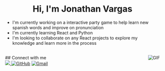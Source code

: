 <div>
<h1 align="center">Hi, I'm Jonathan Vargas</h1>
 
  - I'm currently working on a interactive party game to help learn new spanish words and improve on pronunciation
  - I'm currently learning React and Python
  - I'm looking to collaborate on any React projects to explore my knowledge and learn more in the process

  <br>
  
  <img align="right" alt="GIF" src="[https://media.giphy.com/media/LmNwrBhejkK9EFP504/giphy.gif](https://giphy.com/gifs/tmnt-teenage-mutant-ninja-turtles-cFdHXXm5GhJsc)"/> 
</div>
## Connect with me
<!-- Links and clickable logos -->
<div>
  <a href="https://www.linkedin.com/in/jonathan-vargas-78b17925a/"> <img src="https://img.shields.io/badge/-LinkedIn-0077B5?style=for-the-badge&logo=Linkedin&logoColor=white"></img>
  <a href="https://mail.google.com/mail/u/0/?tab=rm&ogbl#inbox"><img src="https://img.shields.io/badge/github-%23181717.svg?style=plastic&logo=github&logoColor=white" alt="GitHub"/></a>
  <a href="mailto:jonathan.vargas3339@gmail.com"><img img src="https://img.shields.io/badge/gmail-%23EA4335.svg?style=plastic&logo=gmail&logoColor=white" alt="Gmail"/></a>
 </div> 



<!--

- ⚡ Fun fact: ...
-->
